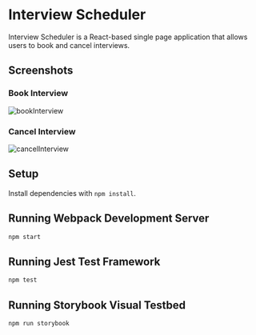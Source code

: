 # Interview Scheduler

Interview Scheduler is a React-based single page application that allows users to book and cancel interviews.

## Screenshots

### Book Interview
![bookInterview](https://user-images.githubusercontent.com/87794633/136302453-29c7a23f-7f91-427f-ab7d-be31f70437b7.gif)

### Cancel Interview
![cancelInterview](https://user-images.githubusercontent.com/87794633/136302460-77e56387-4855-4ba0-87f8-70de3f4386de.gif)

## Setup

Install dependencies with `npm install`.

## Running Webpack Development Server

```sh
npm start
```

## Running Jest Test Framework

```sh
npm test
```

## Running Storybook Visual Testbed

```sh
npm run storybook
```
